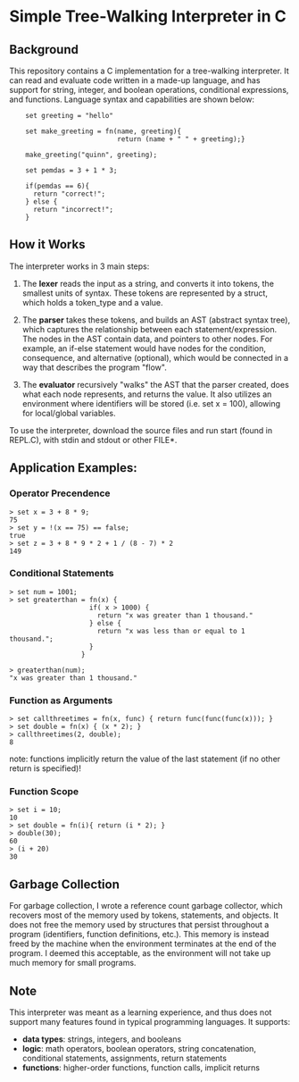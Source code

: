 # Simple Tree-Walking Interpreter in C
## Background
This repository contains a C implementation for a tree-walking interpreter. It can read and evaluate code written in a made-up language, and has support for string, integer, and boolean operations, conditional expressions, and functions. Language syntax and capabilities are shown below:

```
    set greeting = "hello"

    set make_greeting = fn(name, greeting){ 
                           return (name + " " + greeting);}

    make_greeting("quinn", greeting);

    set pemdas = 3 + 1 * 3;

    if(pemdas == 6){
      return "correct!";
    } else {
      return "incorrect!";
    }

```

## How it Works

The interpreter works in 3 main steps:
1. The **lexer** reads the input as a string, and converts it into tokens, the smallest units of syntax. These tokens are represented by a struct, which holds a token_type and a value.
   
2. The **parser** takes these tokens, and builds an AST (abstract syntax tree), which captures the relationship between each statement/expression. The nodes in the AST contain data, and pointers to other nodes.
   For example, an if-else statement would have nodes for the condition, consequence, and alternative (optional), which would be connected in a way that describes the program "flow".
  
3. The **evaluator** recursively "walks" the AST that the parser created, does what each node represents, and returns the value. It also utilizes an environment where identifiers will be stored (i.e. set x = 100), allowing for local/global variables.

To use the interpreter, download the source files and run start (found in REPL.C), with stdin and stdout or other FILE*.

## Application Examples:

### Operator Precendence
```
> set x = 3 + 8 * 9;
75
> set y = !(x == 75) == false;
true
> set z = 3 + 8 * 9 * 2 + 1 / (8 - 7) * 2
149
```

### Conditional Statements
```
> set num = 1001;
> set greaterthan = fn(x) {
                    if( x > 1000) {
                      return "x was greater than 1 thousand."
                    } else {
                      return "x was less than or equal to 1 thousand.";
                    }
                  }

> greaterthan(num);
"x was greater than 1 thousand."
```

### Function as Arguments
```
> set callthreetimes = fn(x, func) { return func(func(func(x))); }
> set double = fn(x) { (x * 2); }
> callthreetimes(2, double);
8
```
note: functions implicitly return the value of the last statement (if no other return is specified)!

### Function Scope
```
> set i = 10;
10
> set double = fn(i){ return (i * 2); }
> double(30);
60
> (i + 20)
30
```

## Garbage Collection
For garbage collection, I wrote a reference count garbage collector, which recovers most of the memory used by tokens, statements, and objects. It does not free the memory used by structures that persist throughout a program (identifiers, function definitions, etc.). This memory is instead freed by the machine when the environment terminates at the end of the program. I deemed this acceptable, as the environment will not take up much memory for small programs.

## Note
This interpreter was meant as a learning experience, and thus does not support many features found in typical programming languages. 
It supports: 
- **data types**: strings, integers, and booleans
- **logic**: math operators, boolean operators, string concatenation, conditional statements, assignments, return statements
- **functions**: higher-order functions, function calls, implicit returns
